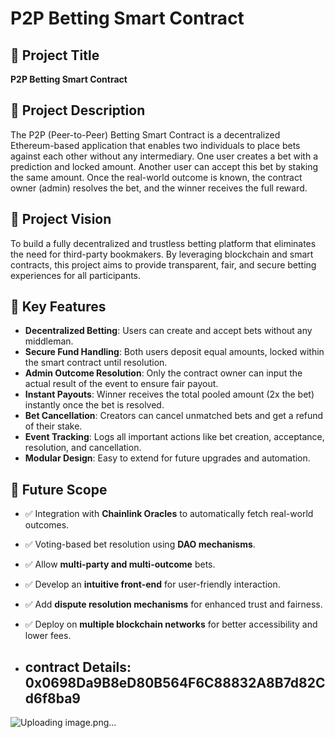 # P2P Betting Smart Contract

## 📌 Project Title  
**P2P Betting Smart Contract**

## 📄 Project Description  
The P2P (Peer-to-Peer) Betting Smart Contract is a decentralized Ethereum-based application that enables two individuals to place bets against each other without any intermediary. One user creates a bet with a prediction and locked amount. Another user can accept this bet by staking the same amount. Once the real-world outcome is known, the contract owner (admin) resolves the bet, and the winner receives the full reward.

## 🌟 Project Vision  
To build a fully decentralized and trustless betting platform that eliminates the need for third-party bookmakers. By leveraging blockchain and smart contracts, this project aims to provide transparent, fair, and secure betting experiences for all participants.

## 🚀 Key Features  
- **Decentralized Betting**: Users can create and accept bets without any middleman.  
- **Secure Fund Handling**: Both users deposit equal amounts, locked within the smart contract until resolution.  
- **Admin Outcome Resolution**: Only the contract owner can input the actual result of the event to ensure fair payout.  
- **Instant Payouts**: Winner receives the total pooled amount (2x the bet) instantly once the bet is resolved.  
- **Bet Cancellation**: Creators can cancel unmatched bets and get a refund of their stake.  
- **Event Tracking**: Logs all important actions like bet creation, acceptance, resolution, and cancellation.  
- **Modular Design**: Easy to extend for future upgrades and automation.

## 🔮 Future Scope  
- ✅ Integration with **Chainlink Oracles** to automatically fetch real-world outcomes.  
- ✅ Voting-based bet resolution using **DAO mechanisms**.  
- ✅ Allow **multi-party and multi-outcome** bets.  
- ✅ Develop an **intuitive front-end** for user-friendly interaction.  
- ✅ Add **dispute resolution mechanisms** for enhanced trust and fairness.  
- ✅ Deploy on **multiple blockchain networks** for better accessibility and lower fees.

- ## contract Details: 0x0698Da9B8eD80B564F6C88832A8B7d82Cd6f8ba9

![Uploading image.png…]()
